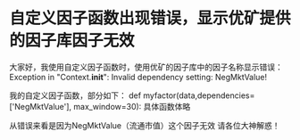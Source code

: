 # 自定义因子函数出现错误，显示优矿提供的因子库因子无效

大家好，我使用自定义因子函数时，使用优矿的因子库中的因子名称显示错误：Exception in "Context.__init__": Invalid dependency setting: NegMktValue!

我的自定义因子函数，部分如下：
def myfactor(data,dependencies=['NegMktValue'], max_window=30):
具体函数体略

从错误来看是因为NegMktValue（流通市值）这个因子无效
请各位大神解惑！